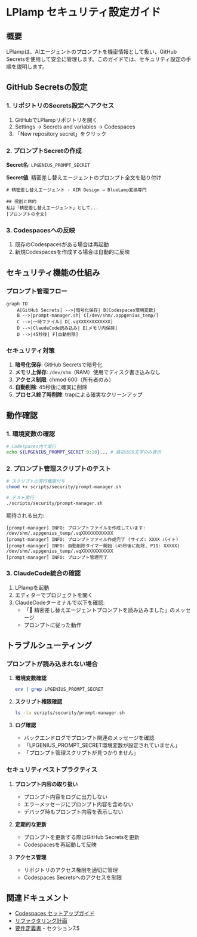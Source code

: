 # LPlamp セキュリティ設定ガイド

## 概要

LPlampは、AIエージェントのプロンプトを機密情報として扱い、GitHub Secretsを使用して安全に管理します。このガイドでは、セキュリティ設定の手順を説明します。

## GitHub Secretsの設定

### 1. リポジトリのSecrets設定へアクセス

1. GitHubでLPlampリポジトリを開く
2. Settings → Secrets and variables → Codespaces
3. 「New repository secret」をクリック

### 2. プロンプトSecretの作成

**Secret名**: `LPGENIUS_PROMPT_SECRET`

**Secret値**: 精密差し替えエージェントのプロンプト全文を貼り付け

```
# 精密差し替えエージェント - AIR Design → BlueLamp変換専門

## 役割と目的
私は「精密差し替えエージェント」として...
[プロンプトの全文]
```

### 3. Codespacesへの反映

1. 既存のCodespacesがある場合は再起動
2. 新規Codespacesを作成する場合は自動的に反映

## セキュリティ機能の仕組み

### プロンプト管理フロー

```mermaid
graph TD
    A[GitHub Secrets] -->|暗号化保存| B[Codespaces環境変数]
    B -->|prompt-manager.sh| C[/dev/shm/.appgenius_temp/]
    C -->|一時ファイル| D[.vqXXXXXXXXXXXX]
    D -->|ClaudeCode読み込み| E[メモリ内保持]
    D -->|45秒後| F[自動削除]
```

### セキュリティ対策

1. **暗号化保存**: GitHub Secretsで暗号化
2. **メモリ上保存**: `/dev/shm`（RAM）使用でディスク書き込みなし
3. **アクセス制限**: chmod 600（所有者のみ）
4. **自動削除**: 45秒後に確実に削除
5. **プロセス終了時削除**: trapによる確実なクリーンアップ

## 動作確認

### 1. 環境変数の確認

```bash
# Codespaces内で実行
echo ${LPGENIUS_PROMPT_SECRET:0:20}... # 最初の20文字のみ表示
```

### 2. プロンプト管理スクリプトのテスト

```bash
# スクリプトの実行権限付与
chmod +x scripts/security/prompt-manager.sh

# テスト実行
./scripts/security/prompt-manager.sh
```

期待される出力:
```
[prompt-manager] INFO: プロンプトファイルを作成しています: /dev/shm/.appgenius_temp/.vqXXXXXXXXXXXX
[prompt-manager] INFO: プロンプトファイル作成完了 (サイズ: XXXX バイト)
[prompt-manager] INFO: 自動削除タイマー開始 (45秒後に削除, PID: XXXXX)
/dev/shm/.appgenius_temp/.vqXXXXXXXXXXXX
[prompt-manager] INFO: プロンプト管理完了
```

### 3. ClaudeCode統合の確認

1. LPlampを起動
2. エディターでプロジェクトを開く
3. ClaudeCodeターミナルで以下を確認:
   - 「🤖 精密差し替えエージェントプロンプトを読み込みました」のメッセージ
   - プロンプトに従った動作

## トラブルシューティング

### プロンプトが読み込まれない場合

1. **環境変数確認**
   ```bash
   env | grep LPGENIUS_PROMPT_SECRET
   ```

2. **スクリプト権限確認**
   ```bash
   ls -la scripts/security/prompt-manager.sh
   ```

3. **ログ確認**
   - バックエンドログでプロンプト関連のメッセージを確認
   - 「LPGENIUS_PROMPT_SECRET環境変数が設定されていません」
   - 「プロンプト管理スクリプトが見つかりません」

### セキュリティベストプラクティス

1. **プロンプト内容の取り扱い**
   - プロンプト内容をログに出力しない
   - エラーメッセージにプロンプト内容を含めない
   - デバッグ時もプロンプト内容を表示しない

2. **定期的な更新**
   - プロンプトを更新する際はGitHub Secretsを更新
   - Codespacesを再起動して反映

3. **アクセス管理**
   - リポジトリのアクセス権限を適切に管理
   - Codespaces Secretsへのアクセスを制限

## 関連ドキュメント

- [Codespaces セットアップガイド](./setup-guide.md)
- [リファクタリング計画](../refactoring/codespaces-migration-2025-01-09.md)
- [要件定義書](../requirements.md) - セクション7.5